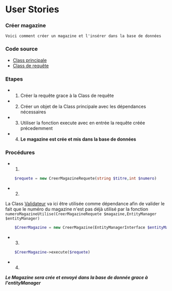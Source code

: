 # User Stories
### Créer magazine
``` Voici comment créer un magazine et l'insérer dans la base de données ```
### Code source
* [Class principale](../src/UserStories/CreerMagazine/CreerMagazine.php)
* [Class de requête](../src/UserStories/CreerMagazine/CreerMagazineRequete.php)
### Etapes
* 1. Créer la requête grace à la Class de requête
* 2. Créer un objet de la Class principale avec les dépendances nécessaires
* 3. Utiliser la fonction execute avec en entrée la requête créée précedemment
* 4. **Le magazine est crée et mis dans la base de données**

### Procédures
* 1.
```php
    $requete = new CreerMagazineRequete(string $titre,int $numero)
```
* 2. 
La Class [Validateur](../src/Validateurs/Validateur.php) va ici être utilisée comme dépendance afin de valider le fait que le numéro du magazine n'est pas déjà utilisé par la fonction `numeroMagazineUtilise(CreerMagazineRequete $magazine,EntityManager $entityManager)`

```php
    $CreerMagazine = new CreerMagazine(EntityManagerInterface $entityManager, ValidatorInterface $validator, Validateur $validateurBDD)
```
* 3.
```php
    $CreerMagazine->execute($requete)
```
* 4.
**_Le Magazine sera crée et envoyé dans la base de donnée grace à l'entityManager_**








